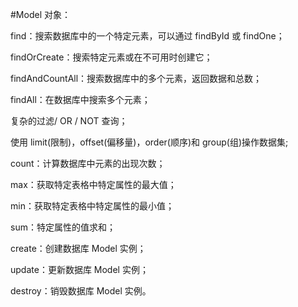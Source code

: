 #Model 对象：

find：搜索数据库中的一个特定元素，可以通过 findById 或 findOne；

findOrCreate：搜索特定元素或在不可用时创建它；

findAndCountAll：搜索数据库中的多个元素，返回数据和总数；

findAll：在数据库中搜索多个元素；

复杂的过滤/ OR / NOT 查询；

使用 limit(限制)，offset(偏移量)，order(顺序)和 group(组)操作数据集;

count：计算数据库中元素的出现次数；

max：获取特定表格中特定属性的最大值；

min：获取特定表格中特定属性的最小值；

sum：特定属性的值求和；

create：创建数据库 Model 实例；

update：更新数据库 Model 实例；

destroy：销毁数据库 Model 实例。
